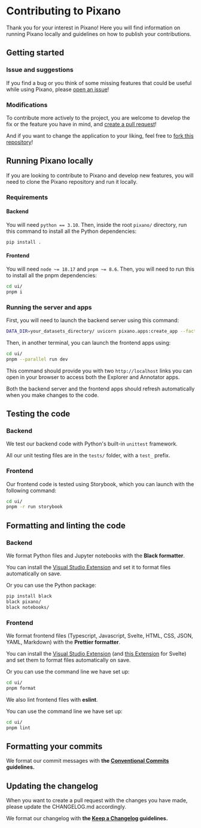 # Contributing to Pixano

Thank you for your interest in Pixano! Here you will find information on running Pixano locally and guidelines on how to publish your contributions.

## Getting started

### Issue and suggestions

If you find a bug or you think of some missing features that could be useful while using Pixano, please [open an issue](https://github.com/pixano/pixano/issues)!

### Modifications

To contribute more actively to the project, you are welcome to develop the fix or the feature you have in mind, and [create a pull request](https://github.com/pixano/pixano/pulls)!

And if you want to change the application to your liking, feel free to [fork this repository](https://github.com/pixano/pixano/fork)!

## Running Pixano locally

If you are looking to contribute to Pixano and develop new features, you will need to clone the Pixano repository and run it locally.

### Requirements

#### Backend

You will need `python == 3.10`. Then, inside the root `pixano/` directory, run this command to install all the Python dependencies:

```bash
pip install .
```

#### Frontend

You will need `node ~= 18.17` and `pnpm ~= 8.6`. Then, you will need to run this to install all the pnpm dependencies:

```bash
cd ui/
pnpm i
```

### Running the server and apps

First, you will need to launch the backend server using this command:

```bash
DATA_DIR=your_datasets_directory/ uvicorn pixano.apps:create_app --factory --reload
```

Then, in another terminal, you can launch the frontend apps using:

```bash
cd ui/
pnpm --parallel run dev
```

This command should provide you with two `http://localhost` links you can open in your browser to access both the Explorer and Annotator apps.

Both the backend server and the frontend apps should refresh automatically when you make changes to the code.

## Testing the code

### Backend

We test our backend code with Python's built-in `unittest` framework.

All our unit testing files are in the `tests/` folder, with a `test_` prefix.

### Frontend

Our frontend code is tested using Storybook, which you can launch with the following command:

```bash
cd ui/
pnpm -r run storybook
```

## Formatting and linting the code

### Backend

We format Python files and Jupyter notebooks with the **Black formatter**.

You can install the <a href="https://marketplace.visualstudio.com/items?itemName=ms-python.black-formatter" target="_blank">Visual Studio Extension</a> and set it to format files automatically on save.

Or you can use the Python package:

```bash
pip install black
black pixano/
black notebooks/
```

### Frontend

We format frontend files (Typescript, Javascript, Svelte, HTML, CSS, JSON, YAML, Markdown) with the **Prettier formatter**.

You can install the <a href="https://marketplace.visualstudio.com/items?itemName=esbenp.prettier-vscode" target="_blank">Visual Studio Extension</a> (and <a href="https://marketplace.visualstudio.com/items?itemName=svelte.svelte-vscode
" target="_blank">this Extension</a> for Svelte) and set them to format files automatically on save.

Or you can use the command line we have set up:

```bash
cd ui/
pnpm format
```

We also lint frontend files with **eslint**.

You can use the command line we have set up:

```bash
cd ui/
pnpm lint
```

## Formatting your commits

We format our commit messages with **the <a href="https://www.conventionalcommits.org/en/v1.0.0/#summary" target="_blank">Conventional Commits</a> guidelines.**

## Updating the changelog

When you want to create a pull request with the changes you have made, please update the CHANGELOG.md accordingly.

We format our changelog with **the <a href="https://keepachangelog.com/en/1.1.0/#how" target="_blank">Keep a Changelog</a> guidelines.**
